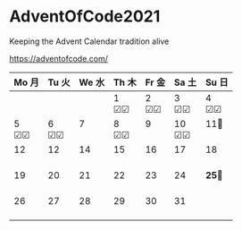 # AdventOfCode2021

 Keeping the Advent Calendar tradition alive

<https://adventofcode.com/>

 Mo 月 | Tu 火 | We 水 | Th 木 | Fr 金 | Sa 土 | Su 日
----|----|----|----|----|----|----
||||1<br>&#9745;&#9745;|2<br>&#9745;&#9745;|3<br>&#9745;&#9745;|4<br>&#9745;&#9745;
5<br>&#9745;&#9745;|6<br>&#9745;&#9745;|7<br><br>|8<br>&#9745;&#9745;|9<br><br>|10<br>&#9745;&#9745;|11🎂<br><br>
12<br><br>|12<br><br>|14<br><br>|15<br><br>|16<br><br>|17<br><br>|18<br><br>
19<br><br>|20<br><br>|21<br><br>|22<br><br>|23<br><br>|24<br><br>|**25**🎄<br><br>
26<br><br>|27<br><br>|28<br><br>|29<br><br>|30<br><br>|31<br><br>